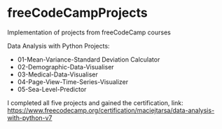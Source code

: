 # freeCodeCampProjects
Implementation of projects from freeCodeCamp courses

Data Analysis with Python Projects:
- 01-Mean-Variance-Standard Deviation Calculator
- 02-Demographic-Data-Visualiser
- 03-Medical-Data-Visualiser
- 04-Page-View-Time-Series-Visualizer
- 05-Sea-Level-Predictor

I completed all five projects and gained the certification, link:
https://www.freecodecamp.org/certification/maciejtarsa/data-analysis-with-python-v7
